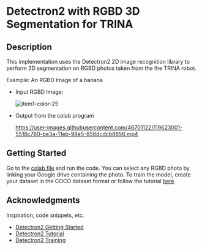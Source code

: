 # Detectron2 with RGBD 3D Segmentation for TRINA

## Description

This implementation uses the Detectron2 2D image recognition library to perform 3D segmentation on RGBD photos taken from the the TRINA robot.

Example: An RGBD Image of a banana

* Input RGBD Image:

  ![item1-color-25](https://user-images.githubusercontent.com/46701122/119622834-1e42b180-be3a-11eb-8b1e-68ac62e9e05e.png)

* Output from the colab program

  https://user-images.githubusercontent.com/46701122/119623001-5518c780-be3a-11eb-98e5-856dcdcb8856.mp4

## Getting Started
Go to the [colab file](https://colab.research.google.com/drive/1AEYJhjYqWEeBEIcugshmYnLH9ME4Kgy2) and run the code. You can select any RGBD photo by linking your Google drive containing the photo. To train the model, create your dataset in the COCO dataset format or follow the tutorial [here](https://detectron2.readthedocs.io/en/latest/tutorials/datasets.html)

## Acknowledgments

Inspiration, code snippets, etc.
* [Detectron2 Getting Started](https://detectron2.readthedocs.io/en/latest/tutorials/getting_started.html)
* [Detectron2 Tutorial](https://www.youtube.com/watch?v=eUSgtfK4ivk)
* [Detectron2 Training](https://detectron2.readthedocs.io/en/latest/tutorials/datasets.html)
